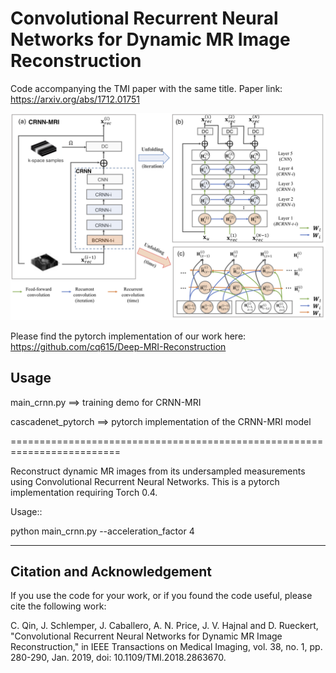 # Convolutional Recurrent Neural Networks for Dynamic MR Image Reconstruction

Code accompanying the TMI paper with the same title. Paper link: https://arxiv.org/abs/1712.01751

![](CRNN-MRI.png)

Please find the pytorch implementation of our work here: https://github.com/cq615/Deep-MRI-Reconstruction

## Usage

main_crnn.py ==> training demo for CRNN-MRI

cascadenet_pytorch ==> pytorch implementation of the CRNN-MRI model


=========================================================================

Reconstruct dynamic MR images from its undersampled measurements using 
Convolutional Recurrent Neural Networks. This is a pytorch implementation requiring 
Torch 0.4.  

Usage::

  python main_crnn.py --acceleration_factor 4


----

## Citation and Acknowledgement

If you use the code for your work, or if you found the code useful, please cite the following work:

C. Qin, J. Schlemper, J. Caballero, A. N. Price, J. V. Hajnal and D. Rueckert, "Convolutional Recurrent Neural Networks for Dynamic MR Image Reconstruction," in IEEE Transactions on Medical Imaging, vol. 38, no. 1, pp. 280-290, Jan. 2019, doi: 10.1109/TMI.2018.2863670.
